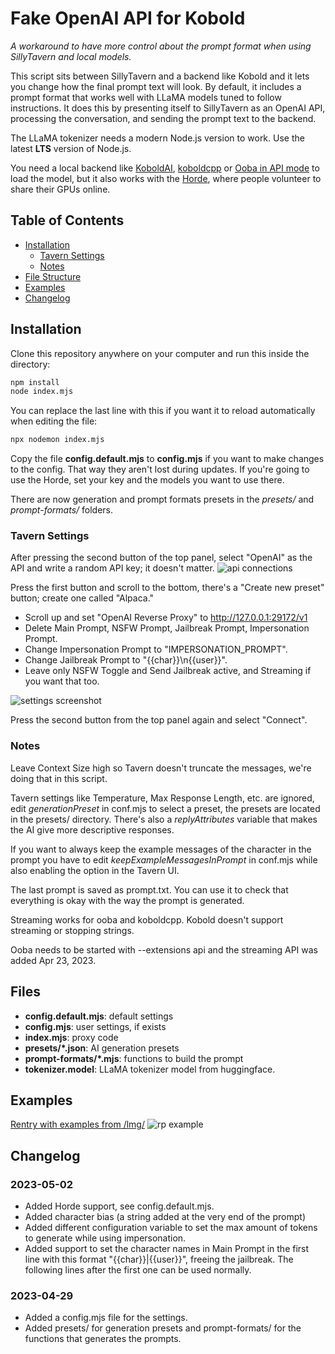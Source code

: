 # Fake OpenAI API for Kobold

_A workaround to have more control about the prompt format when using SillyTavern and local models._

This script sits between SillyTavern and a backend like Kobold and it lets you change how the final prompt text will look. By default, it includes a prompt format that works well with LLaMA models tuned to follow instructions. It does this by presenting itself to SillyTavern as an OpenAI API, processing the conversation, and sending the prompt text to the backend.

The LLaMA tokenizer needs a modern Node.js version to work. Use the latest **LTS** version of Node.js.

You need a local backend like [KoboldAI](https://github.com/0cc4m/KoboldAI), [koboldcpp](https://github.com/LostRuins/koboldcpp) or [Ooba in API mode](https://github.com/oobabooga/text-generation-webui) to load the model, but it also works with the [Horde](http://koboldai.net/), where people volunteer to share their GPUs online.

## Table of Contents

- [Installation](#installation)
  - [Tavern Settings](#tavern-settings)
  - [Notes](#notes)
- [File Structure](#file-structure)
- [Examples](#examples)
- [Changelog](#changelog)

## Installation

Clone this repository anywhere on your computer and run this inside the directory:

```sh
npm install
node index.mjs
```

You can replace the last line with this if you want it to reload automatically when editing the file:

```sh
npx nodemon index.mjs
```

Copy the file **config.default.mjs** to **config.mjs** if you want to make changes to the config. That way they aren't lost during updates.
If you're going to use the Horde, set your key and the models you want to use there.

There are now generation and prompt formats presets in the _presets/_ and _prompt-formats/_ folders.

### Tavern Settings

After pressing the second button of the top panel, select "OpenAI" as the API and write a random API key; it doesn't matter.
![api connections](./img/api.png)

Press the first button and scroll to the bottom, there's a "Create new preset" button; create one called "Alpaca."

- Scroll up and set "OpenAI Reverse Proxy" to http://127.0.0.1:29172/v1
- Delete Main Prompt, NSFW Prompt, Jailbreak Prompt, Impersonation Prompt.
- Change Impersonation Prompt to "IMPERSONATION_PROMPT".
- Change Jailbreak Prompt to "{{char}}\n{{user}}".
- Leave only NSFW Toggle and Send Jailbreak active, and Streaming if you want that too.

![settings screenshot](./img/settings.png)

Press the second button from the top panel again and select "Connect".

### Notes

Leave Context Size high so Tavern doesn't truncate the messages, we're doing that in this script.

Tavern settings like Temperature, Max Response Length, etc. are ignored, edit _generationPreset_ in conf.mjs to select a preset, the presets are located in the presets/ directory.
There's also a _replyAttributes_ variable that makes the AI give more descriptive responses.

If you want to always keep the example messages of the character in the prompt you have to edit _keepExampleMessagesInPrompt_ in conf.mjs while also enabling the option in the Tavern UI.

The last prompt is saved as prompt.txt. You can use it to check that everything is okay with the way the prompt is generated.

Streaming works for ooba and koboldcpp. Kobold doesn't support streaming or stopping strings.

Ooba needs to be started with --extensions api and the streaming API was added Apr 23, 2023.

## Files

- **config.default.mjs**: default settings
- **config.mjs**: user settings, if exists
- **index.mjs**: proxy code
- **presets/\*.json**: AI generation presets
- **prompt-formats/\*.mjs**: functions to build the prompt
- **tokenizer.model**: LLaMA tokenizer model from huggingface.

## Examples

[Rentry with examples from /lmg/](https://rentry.org/llama-examples)
![rp example](./img/example.jpg)

## Changelog

### 2023-05-02
- Added Horde support, see config.default.mjs.
- Added character bias (a string added at the very end of the prompt)
- Added different configuration variable to set the max amount of tokens to generate while using impersonation.
- Added support to set the character names in Main Prompt in the first line with this format "{{char}}|{{user}}", freeing the jailbreak. The following lines after the first one can be used normally.

### 2023-04-29

- Added a config.mjs file for the settings.
- Added presets/ for generation presets and prompt-formats/ for the functions that generates the prompts.
